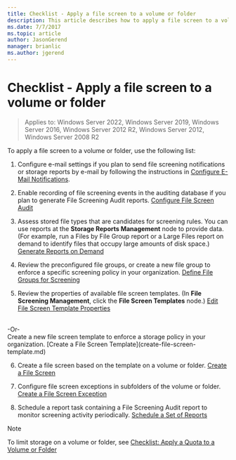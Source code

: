 ```yaml
---
title: Checklist - Apply a file screen to a volume or folder
description: This article describes how to apply a file screen to a volume or folder
ms.date: 7/7/2017
ms.topic: article
author: JasonGerend
manager: brianlic
ms.author: jgerend
---
```

# Checklist - Apply a file screen to a volume or folder

>Applies to: Windows Server 2022, Windows Server 2019, Windows Server 2016, Windows Server 2012 R2, Windows Server 2012, Windows Server 2008 R2

To apply a file screen to a volume or folder, use the following list:
1. Configure e-mail settings if you plan to send file screening notifications or storage reports by e-mail by following the instructions in [Configure E-Mail Notifications](configure-email-notifications.md).

2. Enable recording of file screening events in the auditing database if you plan to generate File Screening Audit reports.
[Configure File Screen Audit](configure-file-screen-audit.md)

3. Assess stored file types that are candidates for screening rules. You can use reports at the **Storage Reports Management** node to provide data. (For example, run a Files by File Group report or a Large Files report on demand to identify files that occupy large amounts of disk space.) [Generate Reports on Demand](generate-reports-on-demand.md)

4. Review the preconfigured file groups, or create a new file group to enforce a specific screening policy in your organization. [Define File Groups for Screening](define-file-groups-for-screening.md)

5. Review the properties of available file screen templates. (In **File Screening Management**, click the **File Screen Templates** node.)
[Edit File Screen Template Properties](edit-file-screen-template-properties.md)
 <br />
 -Or-
 <br /> Create a new file screen template to enforce a storage policy in your organization.  [Create a File Screen Template](create-file-screen-template.md)

6. Create a file screen based on the template on a volume or folder.
 [Create a File Screen](create-file-screen.md)

7. Configure file screen exceptions in subfolders of the volume or folder. [Create a File Screen Exception](create-file-screen-exception.md)

8. Schedule a report task containing a File Screening Audit report to monitor screening activity periodically.
  [Schedule a Set of Reports](schedule-set-of-reports.md)


> [!NOTE]
> To limit storage on a volume or folder, see
[Checklist: Apply a Quota to a Volume or Folder](checklist-apply-file-screen-to-volume-or-folder.md)
